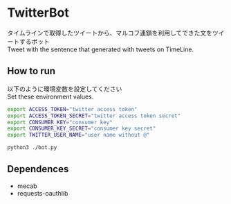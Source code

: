 # TwitterBot
タイムラインで取得したツイートから、マルコフ連鎖を利用してできた文をツイートするボット  
Tweet with the sentence that generated with tweets on TimeLine.

## How to run
以下のように環境変数を設定してください  
Set these environment values.
```run.sh
export ACCESS_TOKEN="twitter access token"
export ACCESS_TOKEN_SECRET="twitter access token secret"
export CONSUMER_KEY="consumer key"
export CONSUMER_KEY_SECRET="consumer key secret"
export TWITTER_USER_NAME="user name without @"

python3 ./bot.py
```

## Dependences
- mecab
- requests-oauthlib
